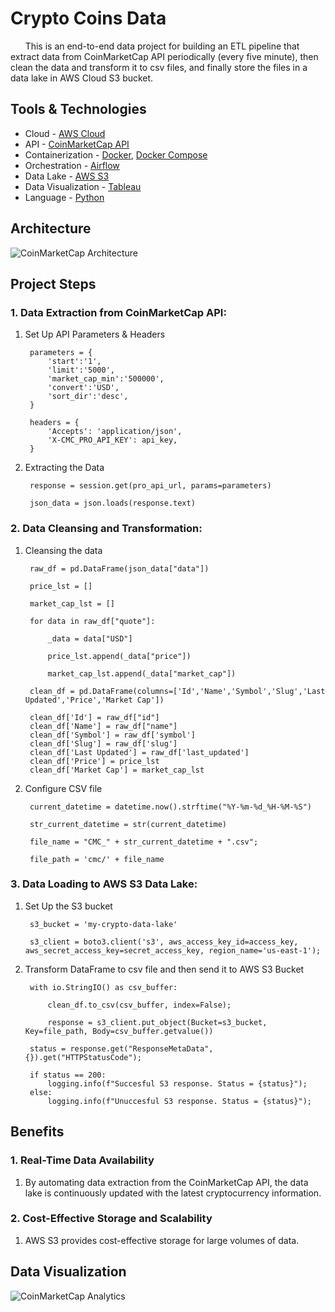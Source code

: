 # Crypto Coins Data

&nbsp;&nbsp;&nbsp;&nbsp;&nbsp;&nbsp;This is an end-to-end data project for building an ETL pipeline that extract data from CoinMarketCap API periodically (every five minute), then clean the data and transform it to csv files, and finally store the files in a data lake in AWS Cloud S3 bucket.

## Tools & Technologies
* Cloud - [AWS Cloud](https://aws.amazon.com/)
* API - [CoinMarketCap API](https://coinmarketcap.com/api/)
* Containerization - [Docker](https://www.docker.com/), [Docker Compose](https://docs.docker.com/compose/)
* Orchestration - [Airflow](https://airflow.apache.org/)
* Data Lake - [AWS S3](https://aws.amazon.com/s3/?nc2=h_ql_prod_st_s3)
* Data Visualization - [Tableau](https://www.tableau.com/)
* Language - [Python](https://www.python.org/)

## Architecture
![CoinMarketCap Architecture](img/CoinMarketCapETL.png)

## Project Steps

### 1. Data Extraction from CoinMarketCap API: 

1. Set Up API Parameters & Headers
   
        parameters = {
            'start':'1',
            'limit':'5000',
            'market_cap_min':'500000',
            'convert':'USD',
            'sort_dir':'desc',
        }
    
        headers = {
            'Accepts': 'application/json',
            'X-CMC_PRO_API_KEY': api_key,
        }

1. Extracting the Data
   
        response = session.get(pro_api_url, params=parameters)
        
        json_data = json.loads(response.text)

### 2. Data Cleansing and Transformation: 

1. Cleansing the data

        raw_df = pd.DataFrame(json_data["data"])
                
        price_lst = []
        
        market_cap_lst = []
        
        for data in raw_df["quote"]:
            
            _data = data["USD"]
            
            price_lst.append(_data["price"])
            
            market_cap_lst.append(_data["market_cap"])
            
        clean_df = pd.DataFrame(columns=['Id','Name','Symbol','Slug','Last Updated','Price','Market Cap'])
        
        clean_df['Id'] = raw_df["id"]
        clean_df['Name'] = raw_df["name"]
        clean_df['Symbol'] = raw_df['symbol']
        clean_df['Slug'] = raw_df['slug']
        clean_df['Last Updated'] = raw_df['last_updated']
        clean_df['Price'] = price_lst
        clean_df['Market Cap'] = market_cap_lst
    
2. Configure CSV file
  
        current_datetime = datetime.now().strftime("%Y-%m-%d_%H-%M-%S")
        
        str_current_datetime = str(current_datetime)   
    
        file_name = "CMC_" + str_current_datetime + ".csv";
        
        file_path = 'cmc/' + file_name

### 3. Data Loading to AWS S3 Data Lake:

1. Set Up the S3 bucket

        s3_bucket = 'my-crypto-data-lake' 
    
        s3_client = boto3.client('s3', aws_access_key_id=access_key, aws_secret_access_key=secret_access_key, region_name='us-east-1');


2. Transform DataFrame to csv file and then send it to AWS S3 Bucket

        with io.StringIO() as csv_buffer:
    
            clean_df.to_csv(csv_buffer, index=False);
            
            response = s3_client.put_object(Bucket=s3_bucket, Key=file_path, Body=csv_buffer.getvalue())
        
        status = response.get("ResponseMetaData", {}).get("HTTPStatusCode");
    
        if status == 200:
            logging.info(f"Succesful S3 response. Status = {status}");
        else:
            logging.info(f"Unuccesful S3 response. Status = {status}");

## Benefits

### 1. Real-Time Data Availability

1. By automating data extraction from the CoinMarketCap API, the data lake is continuously updated with the latest cryptocurrency information.

### 2. Cost-Effective Storage and Scalability

1. AWS S3 provides cost-effective storage for large volumes of data.

## Data Visualization
![CoinMarketCap Analytics](img/CoinMarketCapAnalytics.png)

